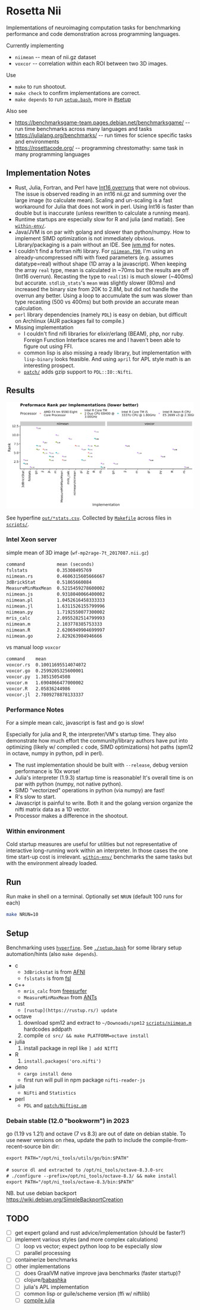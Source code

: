 # Rosetta Nii
Implementations of neuroimaging computation tasks for benchmarking performance and code demonstration across programming languages.

Currently implementing
 * `niimean` -- mean of nii.gz dataset
 * `voxcor` -- correlation within each ROI between two 3D images.

Use
  * `make` to run shootout.
  * `make check` to confirm implementations are correct.
  * `make depends` to run [`setup.bash`](setup.bash), more in [#setup](#setup)

Also see
 * https://benchmarksgame-team.pages.debian.net/benchmarksgame/  -- run time benchmarks across many languages and tasks
 * https://julialang.org/benchmarks/  -- run times for science specific tasks and environments
 * https://rosettacode.org/ -- programming chrestomathy: same task in many programming languages

## Implementation Notes

 * Rust, Julia, Fortran, and Perl have [Int16 overruns](https://github.com/JuliaNeuroscience/NIfTI.jl/issues/70) that were not obvious. The issue is observed reading in an int16 nii.gz and summing over the large image (to calculate mean). Scaling and un-scaling is a fast workaround for Julia that does not work in perl. Using Int16 is faster than double but is inaccurate (unless rewritten to calculate a running mean).
 * Runtime startups are especially slow for R and julia (and matlab). See [`within-env/`](within-env).
 * Java/JVM is on par with golang and slower than python/numpy. How to implement SIMD optimization is not immediately obvious. Library/packaging is a pain without an IDE. See [jvm.md](jvm.md) for notes.
 * I couldn't find a fortran nifti library. For [`niimean.f90`](./niimean.f90), I'm using an already-uncompressed nifti with fixed parameters (e.g. assumes datatype=real) without shape (1D array a la javascript). When keeping the array `real` type, mean is calculated in ~70ms but the results are off (Int16 overrun). Recasting the type to `real(16)` is much slower (~400ms) but accurate. `stdlib_stats`'s `mean` was slightly slower (80ms) and increased the binary size from 20K to 2.8M, but did not handle the overrun any better. Using a loop to accumulate the sum was slower than type recasting (500 vs 400ms) but both provide an accurate mean calculation. 
 * `perl` library dependencies (namely `PDL`) is easy on debian, but difficult on Archlinux (AUR packages fail to compile.)
 * Missing implementation
   * I couldn't find nifi libraries for elixir/erlang (BEAM), php, nor ruby. Foreign Function Interface scares me and I haven't been able to figure out using FFI.
   * common lisp is also missing a ready library, but implementation with `lisp-binary` looks feasible. And using  `april` for APL style math is an interesting prospect.
   * [`patch/`](patch/) adds gzip support to `PDL::IO::Nifti`.

## Results

![Implementations rank within processor group](out/rank_plot.png)

See hyperfine [`out/*stats.csv`](out/AMD_FX_tm__9590_Eight_Core_Processor-kt-stats.csv).
 Collected by [`Makefile`](Makefile) across files in [`scripts/`](scripts/).

### Intel Xeon server

simple mean of 3D image (`wf-mp2rage-7t_2017087.nii.gz`)
<!-- 
cut -d, -f1-2  out/Intel_R__Xeon_R__CPU_E5_2699_v3_@_2.30GHz-rhea.wpic.upmc.edu/niimean-stats.csv|sed 's/ .*,/,/;s:scripts/::'|column -ts, -->
```
command            mean (seconds)
fslstats           0.35308495769
niimean.rs         0.4606315605666667
3dBrickStat        0.51865660084
MeasureMinMaxMean  0.5215459278600002
niimean.js         0.9318040066400002
niimean.pl         1.0452616458333333
niimean.jl         1.6311526155799996
niimean.py         1.7192550077300002
mris_calc          2.0955282514799993
niimean.m          2.103778385753333
niimean.R          2.6206949904699997
niimean.go         2.829263984946666
```

vs manual loop `voxcor`
<!-- cut -d, -f1-2  out/Intel_R__Xeon_R__CPU_E5_2699_v3_@_2.30GHz-rhea.wpic.upmc.edu/voxcor-stats.csv|sed 's/ .*,/,/'|column -ts, -->
```
command    mean
voxcor.rs  0.10011695514074072
voxcor.go  0.2599205325600001
voxcor.py  1.38515054508
voxcor.m   1.6904066477000002
voxcor.R   2.05836244986
voxcor.jl  2.7809278878133337
```



### Performance Notes
For a simple mean calc, javascript is fast and go is slow!

Especially for julia and R, the interpreter/VM's startup time. They also demonstrate how much effort the community/library authors have put into optimizing (likely w/ compiled `c` code, SIMD optimizations) hot paths (spm12 in octave, numpy in python, pdl in perl).

* The rust implementation should be built with `--release`, debug version performance is 10x worse!
* Julia's interpreter (1.9.3) startup time is reasonable! It's overall time is on par with python (numpy, not native python).
* SIMD "vectorized" operations in python (via numpy) are fast!
* R's slow to start.
* Javascript is painful to write. Both it and the golang version organize the nifti matrix data as a 1D vector.
* Processor makes a difference in the shootout.

### Within environment 
Cold startup measures are useful for utilities but not representative of interactive long-running work within an interpreter. In those cases the one time start-up cost is irrelevant. [`within-env/`](within-env) benchmarks the same tasks but with the environment already loaded.

## Run

Run make in shell on a terminal. Optionally set `NRUN` (default 100 runs for each)

```bash
make NRUN=10
```

## Setup

Benchmarking uses [`hyperfine`](https://github.com/sharkdp/hyperfine).
See [`./setup.bash`](setup.bash) for some library setup automation/hints (also `make depends`).

* c
  - `3dBrickstat` is from [AFNI](https://afni.nimh.nih.gov/pub/dist/doc/htmldoc/background_install/install_instructs/index.html)
  - `fslstats` is from [fsl](https://fsl.fmrib.ox.ac.uk/fsl/docs/)
* c++
  - `mris_calc` from [freesurfer](https://surfer.nmr.mgh.harvard.edu/fswiki/DownloadAndInstall)
  - `MeasureMinMaxMean` from [ANTs](https://github.com/ANTsX/ANTs)
* rust
  - `[rustup](https://rustup.rs/) update`
* octave
  1. download spm12 and extract to `~/Downoads/spm12` [`scripts/niimean.m`](scripts/niimean.m) hardcodes addpath 
  1. compile `cd src/ && make PLATFORM=octave install`
* julia
  1. install package in repl like `] add NIfTI` 
* R
  1. `install.packages('oro.nifti')`
* deno
  - `cargo install deno`
  - first run will pull in npm package `nifti-reader-js`
* julia
  - `NiFti` and `Statistics`
* perl
  - `PDL` and [`patch/Niftigz.pm`](patch/Niftigz.pm)

### Debain stable (12.0 "bookworm") in 2023

go (1.19 vs 1.21) and octave (7 vs 8.3) are out of date on debian stable.
To use newer versions on rhea, update the path to include the compile-from-recent-source bin dir:

```
export PATH="/opt/ni_tools/utils/go/bin:$PATH"

# source dl and extracted to /opt/ni_tools/octave-8.3.0-src
# ./configure --prefix=/opt/ni_tools/octave-8.3/ && make install
export PATH="/opt/ni_tools/octave-8.3/bin:$PATH"
```

NB. but use debian backport https://wiki.debian.org/SimpleBackportCreation
## TODO

- [ ] get expert goland and rust advice/implementation (should be faster?)
- [ ] implement various styles (and more complex calculations)
  - [ ] loop vs vector; expect python loop to be especially slow
  - [ ] parallel processing
- [ ] containerize benchmarks
- [ ] other implementations
  - [ ] does GraalVM native improve java benchmarks (faster startup)?
  - [ ] clojure/[babashka](https://github.com/babashka/babashka)
  - [ ] julia's APL implementation
  - [ ] common lisp or guile/scheme version (ffi w/ niftilib)
  - [ ] [compile julia](https://docs.juliahub.com/PackageCompiler/MMV8C/1.2.1/devdocs/binaries_part_2.html)
